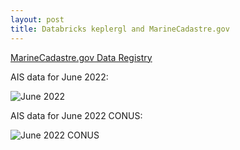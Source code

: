 ```yaml
---
layout: post
title: Databricks keplergl and MarineCadastre.gov
---
```


[MarineCadastre.gov Data Registry](https://marinecadastre.gov/data/)

AIS data for June 2022: 

![June 2022](/images/MarineCadastre/keplergl-MarineCadastre.png)

AIS data for June 2022 CONUS:

![June 2022 CONUS](/images/MarineCadastre/keplergl-MarineCadastre-CONUS.png)